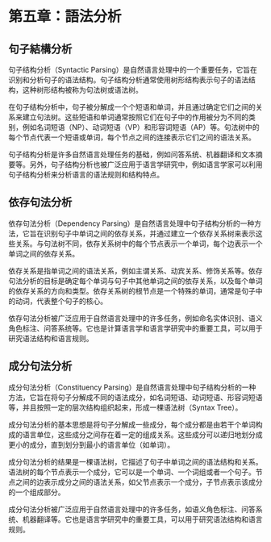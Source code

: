 # 第五章：語法分析

## 句子結構分析

句子结构分析（Syntactic Parsing）是自然语言处理中的一个重要任务，它旨在识别和分析句子的语法结构。句子结构分析通常使用树形结构表示句子的语法结构，这种树形结构被称为句法树或语法树。

在句子结构分析中，句子被分解成一个个短语和单词，并且通过确定它们之间的关系来建立句法树。这些短语和单词通常按照它们在句子中的作用被分为不同的类别，例如名词短语（NP）、动词短语（VP）和形容词短语（AP）等。句法树中的每个节点代表一个短语或单词，每个节点之间的连接表示它们之间的语法关系。

句子结构分析是许多自然语言处理任务的基础，例如问答系统、机器翻译和文本摘要等。另外，句子结构分析也被广泛应用于语言学研究中，例如语言学家可以利用句子结构分析来分析语言的语法规则和结构特点。

## 依存句法分析

依存句法分析（Dependency Parsing）是自然语言处理中句子结构分析的一种方法，它旨在识别句子中单词之间的依存关系，并通过建立一个依存关系树来表示这些关系。与句法树不同，依存关系树中的每个节点表示一个单词，每个边表示一个单词之间的依存关系。

依存关系是指单词之间的语法关系，例如主谓关系、动宾关系、修饰关系等。依存句法分析的目标是确定每个单词与句子中其他单词之间的依存关系，以及每个单词的依存关系的方向和类型。依存关系树的根节点是一个特殊的单词，通常是句子中的动词，代表整个句子的核心。

依存句法分析被广泛应用于自然语言处理中的许多任务，例如命名实体识别、语义角色标注、问答系统等。它也是计算语言学和语言学研究中的重要工具，可以用于研究语法结构和语言规则。

## 成分句法分析

成分句法分析（Constituency Parsing）是自然语言处理中句子结构分析的一种方法，它旨在将句子分解成不同的语法成分，如名词短语、动词短语、形容词短语等，并且按照一定的层次结构组织起来，形成一棵语法树（Syntax Tree）。

成分句法分析的基本思想是将句子分解成一些成分，每个成分都是由若干个单词构成的语言单位，这些成分之间存在着一定的组成关系。这些成分可以递归地划分成更小的成分，直到划分到最小的语言单位（如单词）。

成分句法分析的结果是一棵语法树，它描述了句子中单词之间的语法结构和关系。语法树的每个节点表示一个成分，它可以是一个单词、一个词组或者一个句子。节点之间的边表示成分之间的语法关系，如父节点表示一个成分，子节点表示该成分的一个组成部分。

成分句法分析被广泛应用于自然语言处理中的许多任务，如语义角色标注、问答系统、机器翻译等。它也是语言学研究中的重要工具，可以用于研究语法结构和语言规则。
